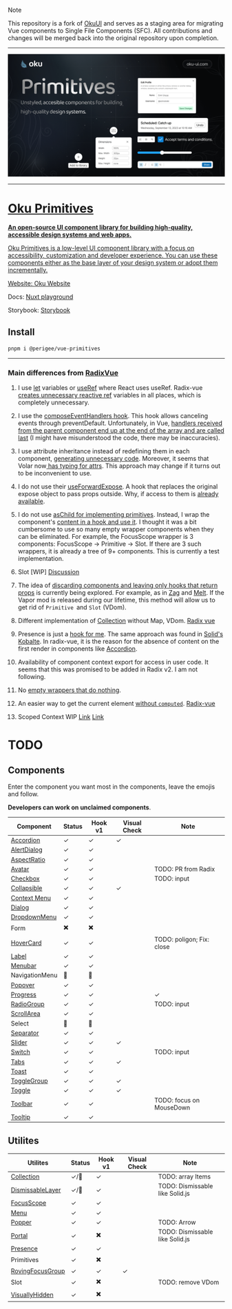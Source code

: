> [!NOTE]
> This repository is a fork of [OkuUI](https://github.com/oku-ui/primitives) and serves as a staging area for migrating Vue components to Single File Components (SFC). All contributions and changes will be merged back into the original repository upon completion.

---

<a href="https://oku-ui.com">
  <img alt="Oku UI hero image" src="https://github.com/oku-ui/primitives/blob/main/.github/assets/primitives-cover.png?raw=true"
</a>

---

# Oku Primitives

**An open-source UI component library for building high-quality, accessible design systems and web apps.**

Oku Primitives is a low-level UI component library with a focus on accessibility, customization and developer experience. You can use these components either as the base layer of your design system or adopt them incrementally.

Website: [Oku Website](https://oku-ui.com)

Docs: [Nuxt playground](https://vue-primitives-docs.netlify.app/)

Storybook: [Storybook](https://vue-primitives.netlify.app)

## Install

```sh
pnpm i @perigee/vue-primitives
```

---

### Main differences from [RadixVue](https://github.com/radix-vue/radix-vue)

1) I use [let](https://github.com/perigee-ui/vue-primitives/blob/7c341db59fdfdb0cc88dfa6614d6c390b6856780/packages/vue-primitives/src/hover-card/HoverCardRoot.vue#L22) variables or [useRef](https://github.com/perigee-ui/vue-primitives/blob/7c341db59fdfdb0cc88dfa6614d6c390b6856780/packages/vue-primitives/src/hooks/useRef.ts#L18) where React uses useRef. Radix-vue [creates unnecessary reactive ref](https://github.com/radix-vue/radix-vue/blob/3f0f965fcf6fc3901e4fbbedf9a68dcb7d706f3f/packages/radix-vue/src/HoverCard/HoverCardRoot.vue#L64) variables in all places, which is completely unnecessary.

2) I use the [composeEventHandlers hook](https://github.com/radix-ui/primitives/blob/660060a765634e9cc7bf4513f41e8dabc9824d74/packages/core/primitive/src/primitive.tsx#L1). This hook allows canceling events through preventDefault. Unfortunately, in Vue, [handlers received from the parent component end up at the end of the array and are called last](https://github.com/vuejs/core-vapor/blob/30583b9ee1c696d3cb836f0bfd969793e57e849d/packages/runtime-core/src/vnode.ts#L886) (I might have misunderstood the code, there may be inaccuracies).

3) I use attribute inheritance instead of redefining them in each component, [generating unnecessary code](https://github.com/radix-vue/radix-vue/blob/3f0f965fcf6fc3901e4fbbedf9a68dcb7d706f3f/packages/radix-vue/src/shared/useForwardProps.ts#L16). Moreover, it seems that Volar now[ has typing for attrs](https://github.com/vuejs/language-tools/pull/4103). This approach may change if it turns out to be inconvenient to use.

4) I do not use their [useForwardExpose](https://github.com/radix-vue/radix-vue/blob/3f0f965fcf6fc3901e4fbbedf9a68dcb7d706f3f/packages/radix-vue/src/shared/useForwardExpose.ts#L21). A hook that replaces the original expose object to pass props outside. Why, if access to them is [already available](https://vuejs.org/api/component-instance.html#props).

5) I do not use [asChild for implementing primitives](https://github.com/radix-vue/radix-vue/blob/3f0f965fcf6fc3901e4fbbedf9a68dcb7d706f3f/packages/radix-vue/src/Menu/MenuContentImpl.vue#L274). Instead, I wrap the component's [content in a hook and use it](https://github.com/perigee-ui/vue-primitives/blob/a991db71fbecf364cd0b8479b294606236b104b4/packages/vue-primitives/src/dialog/DialogContentModal.vue#L65). I thought it was a bit cumbersome to use so many empty wrapper components when they can be eliminated. For example, the FocusScope wrapper is 3 components: FocusScope -> Primitive -> Slot. If there are 3 such wrappers, it is already a tree of 9+ components.
This is currently a test implementation.

6) Slot [WIP] [Discussion](https://github.com/radix-vue/radix-vue/discussions/1324)

7) The idea of [discarding components and leaving only hooks that return props](https://github.com/perigee-ui/vue-primitives/blob/feat/hooks/packages/vue-primitives/src/accordion/AccordionItem.vue) is currently being explored. For example, as in [Zag](https://zagjs.com/components/react/accordion) and [Melt](https://melt-ui.com/docs/introduction). If the Vapor mod is released during our lifetime, this method will allow us to get rid of `Primitive `and `Slot` (VDom).

8) Different implementation of [Collection](https://github.com/perigee-ui/vue-primitives/blob/7c341db59fdfdb0cc88dfa6614d6c390b6856780/packages/vue-primitives/src/collection/Collection.ts#L29) without Map, VDom. [Radix vue](https://github.com/radix-vue/radix-vue/blob/3f0f965fcf6fc3901e4fbbedf9a68dcb7d706f3f/packages/radix-vue/src/Collection/Collection.ts#L59)

9) Presence is just a [hook for me](https://github.com/perigee-ui/vue-primitives/blob/7c341db59fdfdb0cc88dfa6614d6c390b6856780/packages/vue-primitives/src/presence/usePresence.ts#L8). The same approach was found in [Solid's Kobalte](https://github.com/corvudev/corvu/blob/main/packages/solid-presence/src/presence.ts). In radix-vue, it is the reason for the absence of content on the first render in components like [Accordion](https://github.com/radix-vue/radix-vue/issues/978).

10) Availability of component context export for access in user code. It seems that this was promised to be added in Radix v2. I am not following.

11) No [empty wrappers that do nothing](https://github.com/radix-vue/radix-vue/blob/3f0f965fcf6fc3901e4fbbedf9a68dcb7d706f3f/packages/radix-vue/src/AlertDialog/AlertDialogTrigger.vue).

12) An easier way to get the current element [without `computed`](https://github.com/perigee-ui/vue-primitives/blob/7c341db59fdfdb0cc88dfa6614d6c390b6856780/packages/vue-primitives/src/hooks/useForwardElement.ts#L4). [Radix-vue](https://github.com/radix-vue/radix-vue/blob/3f0f965fcf6fc3901e4fbbedf9a68dcb7d706f3f/packages/radix-vue/src/shared/useForwardExpose.ts#L9C9-L9C23)

13) Scoped Context WIP [Link](https://github.com/facebook/react/issues/23287) [Link](https://so-so.dev/react/scoped-context/)

# TODO

## Components

Enter the component you want most in the components, leave the emojis and follow.

**Developers can work on unclaimed components**.

| Component                                                                                       | Status | Hook v1 | Visual Check | Note                      |
| ----------------------------------------------------------------------------------------------- | ------ | ------- | ------------ | ------------------------- |
| [Accordion](https://vue-primitives.netlify.app/?path=/story/components-accordion--single)       | ✓      | ✓       | ✓            |                           |
| [AlertDialog](https://vue-primitives.netlify.app/?path=/story/components-alertdialog--styled)   | ✓      | ✓       |              |                           |
| [AspectRatio](https://vue-primitives.netlify.app/?path=/story/components-aspectratio--styled)   | ✓      | ✓       |              |                           |
| [Avatar](https://vue-primitives.netlify.app/?path=/story/components-avatar--styled)             | ✓      | ✓       |              | TODO: PR from Radix       |
| [Checkbox](https://vue-primitives.netlify.app/?path=/story/components-checkbox--styled)         | ✓      | ✓       |              | TODO: input               |
| [Collapsible](https://vue-primitives.netlify.app/?path=/story/components-collapsible--styled)   | ✓      | ✓       | ✓            |                           |
| [Context Menu](https://vue-primitives.netlify.app/?path=/story/components-contextmenu--styled)  | ✓      | ✓       |              |                           |
| [Dialog](https://vue-primitives.netlify.app/?path=/story/components-dialog--styled)             | ✓      | ✓       |              |                           |
| [DropdownMenu](https://vue-primitives.netlify.app/?path=/story/components-dropdownmenu--styled) | ✓      | ✓       |              |                           |
| Form                                                                                            | ✖️      | ✖️       |              |                           |
| [HoverCard](https://vue-primitives.netlify.app/?path=/story/components-hovercard--chromatic)    | ✓      | ✓       |              | TODO: poligon; Fix: close |
| [Label](https://vue-primitives.netlify.app/?path=/story/components-label--styled)               | ✓      | ✓       |              |                           |
| [Menubar](https://vue-primitives.netlify.app/?path=/story/components-menubar--styled)           | ✓      | ✓       |              |                           |
| NavigationMenu                                                                                  | 🚧      | 🚧       |              |                           |
| [Popover](https://vue-primitives.netlify.app/?path=/story/components-popover--styled)           | ✓      | ✓       |              |                           |
| [Progress](https://vue-primitives.netlify.app/?path=/story/components-progress--styled)         | ✓      | ✓       |              | ✓                         |
| [RadioGroup](https://vue-primitives.netlify.app/?path=/story/components-radiogroup--styled)     | ✓      | ✓       |              | TODO: input               |
| [ScrollArea](https://vue-primitives.netlify.app/?path=/story/components-scrollarea--basic)      | ✓      | ✓       |              |                           |
| Select                                                                                          | 🚧      | 🚧       |              |                           |
| [Separator](https://vue-primitives.netlify.app/?path=/story/components-separator--styled)       | ✓      | ✓       |              |                           |
| [Slider](https://vue-primitives.netlify.app/?path=/story/components-slider--styled)             | ✓      | ✓       | ✓            |                           |
| [Switch](https://vue-primitives.netlify.app/?path=/story/components-switch--styled)             | ✓      | ✓       |              | TODO: input               |
| [Tabs](https://vue-primitives.netlify.app/?path=/story/components-tabs--styled)                 | ✓      | ✓       | ✓            |                           |
| [Toast](https://vue-primitives.netlify.app/?path=/story/components-toast--styled)               | ✓      | ✓       |              |                           |
| [ToggleGroup](https://vue-primitives.netlify.app/?path=/story/components-togglegroup--single)   | ✓      | ✓       | ✓            |                           |
| [Toggle](https://vue-primitives.netlify.app/?path=/story/components-toggle--styled)             | ✓      | ✓       | ✓            |                           |
| [Toolbar](https://vue-primitives.netlify.app/?path=/story/components-toolbar--styled)           | ✓      | ✓       |              | TODO: focus on MouseDown  |
| [Tooltip](https://vue-primitives.netlify.app/?path=/story/components-tooltip--styled)           | ✓      | ✓       |              |                           |

## Utilites

| Utilites                                                                                              | Status | Hook v1 | Visual Check | Note                            |
| ----------------------------------------------------------------------------------------------------- | ------ | ------- | ------------ | ------------------------------- |
| [Collection](https://vue-primitives.netlify.app/?path=/story/utilities-rovingfocusgroup--basic)       | ✓/🚧    | ✓       |              | TODO: array Items               |
| [DismissableLayer](https://vue-primitives.netlify.app/?path=/story/utilities-dismissablelayer--basic) | ✓/🚧    | ✓       |              | TODO: Dismissable like Solid.js |
| [FocusScope](https://vue-primitives.netlify.app/?path=/story/utilities-focusscope--basic)             | ✓      | ✓       |              |                                 |
| [Menu](https://vue-primitives.netlify.app/?path=/story/utilities-menu--styled)                        | ✓      | ✓       |              |                                 |
| [Popper](https://vue-primitives.netlify.app/?path=/story/utilities-popper--styled)                    | ✓      | ✓       |              | TODO: Arrow                     |
| [Portal](https://vue-primitives.netlify.app/?path=/story/utilities-portal--base)                      | ✓      | ✖️       |              | TODO: Dismissable like Solid.js |
| [Presence](https://vue-primitives.netlify.app/?path=/story/utilities-presence--basic)                 | ✓      | ✓       |              |                                 |
| Primitives                                                                                            | ✓      | ✖️       |              |                                 |
| [RovingFocusGroup](https://vue-primitives.netlify.app/?path=/story/utilities-rovingfocusgroup--basic) | ✓      | ✓       | ✓            |                                 |
| Slot                                                                                                  | ✓      | ✖️       |              | TODO: remove VDom               |
| [VisuallyHidden](https://vue-primitives.netlify.app/?path=/story/utilities-visuallyhidden--basic)     | ✓      | ✖️       |              |                                 |
